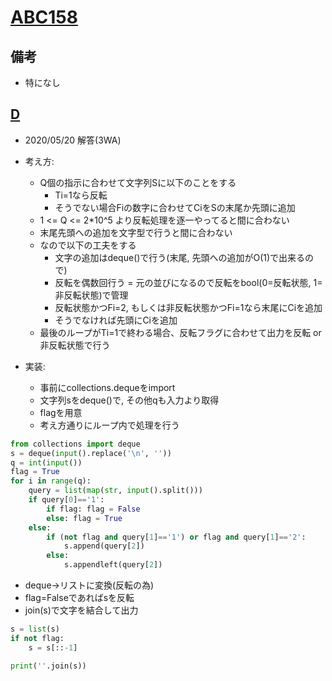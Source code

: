 # [ABC158]()

## 備考

- 特になし

## [D]()

- 2020/05/20 解答(3WA)
- 考え方:
  - Q個の指示に合わせて文字列Sに以下のことをする
    - Ti=1なら反転
    - そうでない場合Fiの数字に合わせてCiをSの末尾か先頭に追加
  - 1 <= Q <= 2*10^5 より反転処理を逐一やってると間に合わない
  - 末尾先頭への追加を文字型で行うと間に合わない
  - なので以下の工夫をする
    - 文字の追加はdeque()で行う(末尾, 先頭への追加がO(1)で出来るので)
    - 反転を偶数回行う = 元の並びになるので反転をbool(0=反転状態, 1=非反転状態)で管理
    - 反転状態かつFi=2, もしくは非反転状態かつFi=1なら末尾にCiを追加
    - そうでなければ先頭にCiを追加
  - 最後のループがTi=1で終わる場合、反転フラグに合わせて出力を反転 or 非反転状態で行う

- 実装:
  - 事前にcollections.dequeをimport
  - 文字列sをdeque()で, その他qも入力より取得
  - flagを用意
  - 考え方通りにループ内で処理を行う

```py
from collections import deque
s = deque(input().replace('\n', ''))
q = int(input())
flag = True
for i in range(q):
    query = list(map(str, input().split()))
    if query[0]=='1':
        if flag: flag = False
        else: flag = True
    else:
        if (not flag and query[1]=='1') or flag and query[1]=='2':
            s.append(query[2])
        else:
            s.appendleft(query[2])
```

  - deque→リストに変換(反転の為)
  - flag=Falseであればsを反転
  - join(s)で文字を結合して出力

```py
s = list(s)
if not flag:
    s = s[::-1]

print(''.join(s))
```
